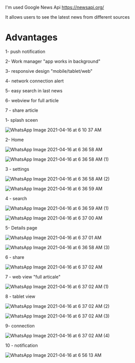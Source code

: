 I'm used Google News Api https://newsapi.org/

It allows users to see the latest news from different sources

# Advantages

1- push notification

2- Work manager "app works in background"

3- responsive design "mobile/tablet/web"

4- network connection alert

5- easy search in last news

6- webview for full article

7 - share article




1- splash sceen 

![WhatsApp Image 2021-04-16 at 6 10 37 AM](https://user-images.githubusercontent.com/48440396/114970402-ad8f9900-9e7a-11eb-9872-df067375d0f5.jpeg)


2- Home 

![WhatsApp Image 2021-04-16 at 6 36 58 AM](https://user-images.githubusercontent.com/48440396/114972400-b71b0000-9e7e-11eb-94d5-2863654c5320.jpeg)

![WhatsApp Image 2021-04-16 at 6 36 58 AM (1)](https://user-images.githubusercontent.com/48440396/114972462-d580fb80-9e7e-11eb-8bc7-33c315bfa463.jpeg)


3 - settings

![WhatsApp Image 2021-04-16 at 6 36 58 AM (2)](https://user-images.githubusercontent.com/48440396/114972597-11b45c00-9e7f-11eb-8410-8d12b0bf8a15.jpeg)


![WhatsApp Image 2021-04-16 at 6 36 59 AM](https://user-images.githubusercontent.com/48440396/114972659-2ee92a80-9e7f-11eb-938f-91f25b1e1e9b.jpeg)


4 - search

![WhatsApp Image 2021-04-16 at 6 36 59 AM (1)](https://user-images.githubusercontent.com/48440396/114972711-50e2ad00-9e7f-11eb-8c8f-35a9c6d44b8d.jpeg)


![WhatsApp Image 2021-04-16 at 6 37 00 AM](https://user-images.githubusercontent.com/48440396/114972766-648e1380-9e7f-11eb-8bc2-5cba443bed84.jpeg)


5- Details page

![WhatsApp Image 2021-04-16 at 6 37 01 AM](https://user-images.githubusercontent.com/48440396/114972798-77a0e380-9e7f-11eb-9541-b9fe9d2139e3.jpeg)

![WhatsApp Image 2021-04-16 at 6 36 58 AM (3)](https://user-images.githubusercontent.com/48440396/114973130-1fb6ac80-9e80-11eb-85e5-ae0c828ffce9.jpeg)



6 - share 

![WhatsApp Image 2021-04-16 at 6 37 02 AM](https://user-images.githubusercontent.com/48440396/114972869-97380c00-9e7f-11eb-8c85-90a46937e1d3.jpeg)


7 - web view "full articale"

![WhatsApp Image 2021-04-16 at 6 37 02 AM (1)](https://user-images.githubusercontent.com/48440396/114972931-b5057100-9e7f-11eb-9522-ef8eefcf7f27.jpeg)


8 - tablet view

![WhatsApp Image 2021-04-16 at 6 37 02 AM (2)](https://user-images.githubusercontent.com/48440396/114972977-c8184100-9e7f-11eb-86ca-41e243700dce.jpeg)


![WhatsApp Image 2021-04-16 at 6 37 02 AM (3)](https://user-images.githubusercontent.com/48440396/114973035-e2eab580-9e7f-11eb-8fe3-f6c53e589ed4.jpeg)


9- connection 

![WhatsApp Image 2021-04-16 at 6 37 02 AM (4)](https://user-images.githubusercontent.com/48440396/114973069-f5fd8580-9e7f-11eb-9e9b-a563969a3968.jpeg)


10 - notification

![WhatsApp Image 2021-04-16 at 6 56 13 AM](https://user-images.githubusercontent.com/48440396/114973515-e468ad80-9e80-11eb-99e4-bda0d7a16a70.jpeg)











